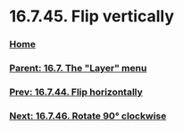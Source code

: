 # 16.7.45. Flip vertically

### [Home](./00-home.md)
### [Parent: 16.7. The "Layer" menu](./16-07-00-the-layer-menu.md)
### [Prev: 16.7.44. Flip horizontally](./16-07-44-flip-horizontally.md)
### [Next: 16.7.46. Rotate 90° clockwise](./16-07-46-rotate-90-clockwise.md)
